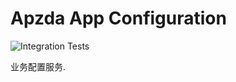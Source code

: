# Apzda App Configuration

![Integration Tests](https://github.com/apzda/config/actions/workflows/it.yml/badge.svg)

业务配置服务.
